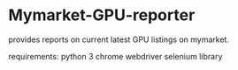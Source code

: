 # Mymarket-GPU-reporter
provides reports on current latest GPU listings on mymarket. 

requirements: python 3
              chrome webdriver
              selenium library

